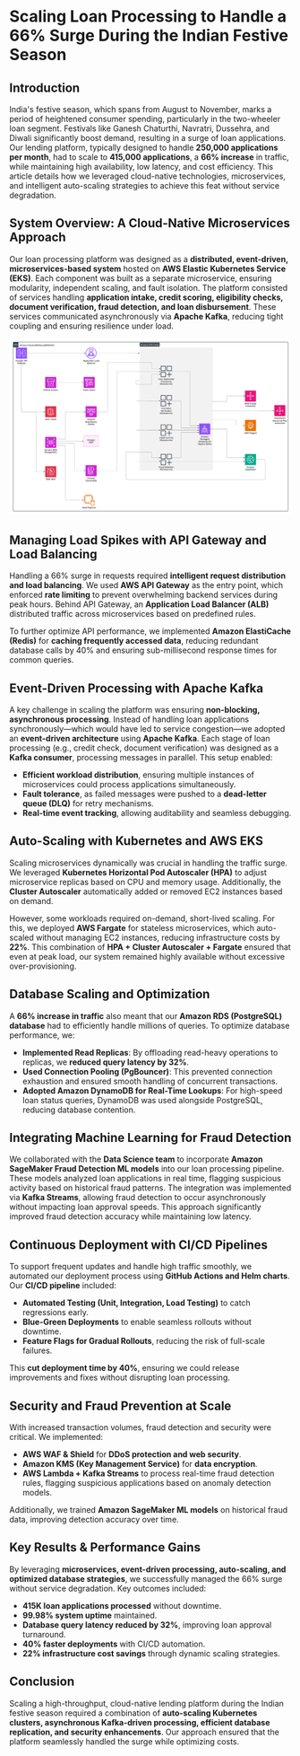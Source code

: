 # Scaling Loan Processing to Handle a 66% Surge During the Indian Festive Season

## Introduction

India's festive season, which spans from August to November, marks a period of heightened consumer spending, particularly in the two-wheeler loan segment. Festivals like Ganesh Chaturthi, Navratri, Dussehra, and Diwali significantly boost demand, resulting in a surge of loan applications. Our lending platform, typically designed to handle **250,000 applications per month**, had to scale to **415,000 applications**, a **66% increase** in traffic, while maintaining high availability, low latency, and cost efficiency. This article details how we leveraged cloud-native technologies, microservices, and intelligent auto-scaling strategies to achieve this feat without service degradation.

## System Overview: A Cloud-Native Microservices Approach

Our loan processing platform was designed as a **distributed, event-driven, microservices-based system** hosted on **AWS Elastic Kubernetes Service (EKS)**. Each component was built as a separate microservice, ensuring modularity, independent scaling, and fault isolation. The platform consisted of services handling **application intake, credit scoring, eligibility checks, document verification, fraud detection, and loan disbursement**. These services communicated asynchronously via **Apache Kafka**, reducing tight coupling and ensuring resilience under load.

![architecture](psl_arch.png)

## Managing Load Spikes with API Gateway and Load Balancing

Handling a 66% surge in requests required **intelligent request distribution and load balancing**. We used **AWS API Gateway** as the entry point, which enforced **rate limiting** to prevent overwhelming backend services during peak hours. Behind API Gateway, an **Application Load Balancer (ALB)** distributed traffic across microservices based on predefined rules.

To further optimize API performance, we implemented **Amazon ElastiCache (Redis)** for **caching frequently accessed data**, reducing redundant database calls by 40% and ensuring sub-millisecond response times for common queries.

## Event-Driven Processing with Apache Kafka

A key challenge in scaling the platform was ensuring **non-blocking, asynchronous processing**. Instead of handling loan applications synchronously—which would have led to service congestion—we adopted an **event-driven architecture** using **Apache Kafka**. Each stage of loan processing (e.g., credit check, document verification) was designed as a **Kafka consumer**, processing messages in parallel. This setup enabled:
- **Efficient workload distribution**, ensuring multiple instances of microservices could process applications simultaneously.
- **Fault tolerance**, as failed messages were pushed to a **dead-letter queue (DLQ)** for retry mechanisms.
- **Real-time event tracking**, allowing auditability and seamless debugging.

## Auto-Scaling with Kubernetes and AWS EKS

Scaling microservices dynamically was crucial in handling the traffic surge. We leveraged **Kubernetes Horizontal Pod Autoscaler (HPA)** to adjust microservice replicas based on CPU and memory usage. Additionally, the **Cluster Autoscaler** automatically added or removed EC2 instances based on demand. 

However, some workloads required on-demand, short-lived scaling. For this, we deployed **AWS Fargate** for stateless microservices, which auto-scaled without managing EC2 instances, reducing infrastructure costs by **22%**. This combination of **HPA + Cluster Autoscaler + Fargate** ensured that even at peak load, our system remained highly available without excessive over-provisioning.

## Database Scaling and Optimization

A **66% increase in traffic** also meant that our **Amazon RDS (PostgreSQL) database** had to efficiently handle millions of queries. To optimize database performance, we:
- **Implemented Read Replicas**: By offloading read-heavy operations to replicas, we **reduced query latency by 32%**.
- **Used Connection Pooling (PgBouncer)**: This prevented connection exhaustion and ensured smooth handling of concurrent transactions.
- **Adopted Amazon DynamoDB for Real-Time Lookups**: For high-speed loan status queries, DynamoDB was used alongside PostgreSQL, reducing database contention.

## Integrating Machine Learning for Fraud Detection

We collaborated with the **Data Science team** to incorporate **Amazon SageMaker Fraud Detection ML models** into our loan processing pipeline. These models analyzed loan applications in real time, flagging suspicious activity based on historical fraud patterns. The integration was implemented via **Kafka Streams**, allowing fraud detection to occur asynchronously without impacting loan approval speeds. This approach significantly improved fraud detection accuracy while maintaining low latency.

## Continuous Deployment with CI/CD Pipelines

To support frequent updates and handle high traffic smoothly, we automated our deployment process using **GitHub Actions and Helm charts**. Our **CI/CD pipeline** included:
- **Automated Testing (Unit, Integration, Load Testing)** to catch regressions early.
- **Blue-Green Deployments** to enable seamless rollouts without downtime.
- **Feature Flags for Gradual Rollouts**, reducing the risk of full-scale failures.

This **cut deployment time by 40%**, ensuring we could release improvements and fixes without disrupting loan processing.

## Security and Fraud Prevention at Scale

With increased transaction volumes, fraud detection and security were critical. We implemented:
- **AWS WAF & Shield** for **DDoS protection and web security**.
- **Amazon KMS (Key Management Service)** for **data encryption**.
- **AWS Lambda + Kafka Streams** to process real-time fraud detection rules, flagging suspicious applications based on anomaly detection models.

Additionally, we trained **Amazon SageMaker ML models** on historical fraud data, improving detection accuracy over time.

## Key Results & Performance Gains

By leveraging **microservices, event-driven processing, auto-scaling, and optimized database strategies**, we successfully managed the 66% surge without service degradation. Key outcomes included:
- **415K loan applications processed** without downtime.
- **99.98% system uptime** maintained.
- **Database query latency reduced by 32%**, improving loan approval turnaround.
- **40% faster deployments** with CI/CD automation.
- **22% infrastructure cost savings** through dynamic scaling strategies.

## Conclusion

Scaling a high-throughput, cloud-native lending platform during the Indian festive season required a combination of **auto-scaling Kubernetes clusters, asynchronous Kafka-driven processing, efficient database replication, and security enhancements**. Our approach ensured that the platform seamlessly handled the surge while optimizing costs. 

